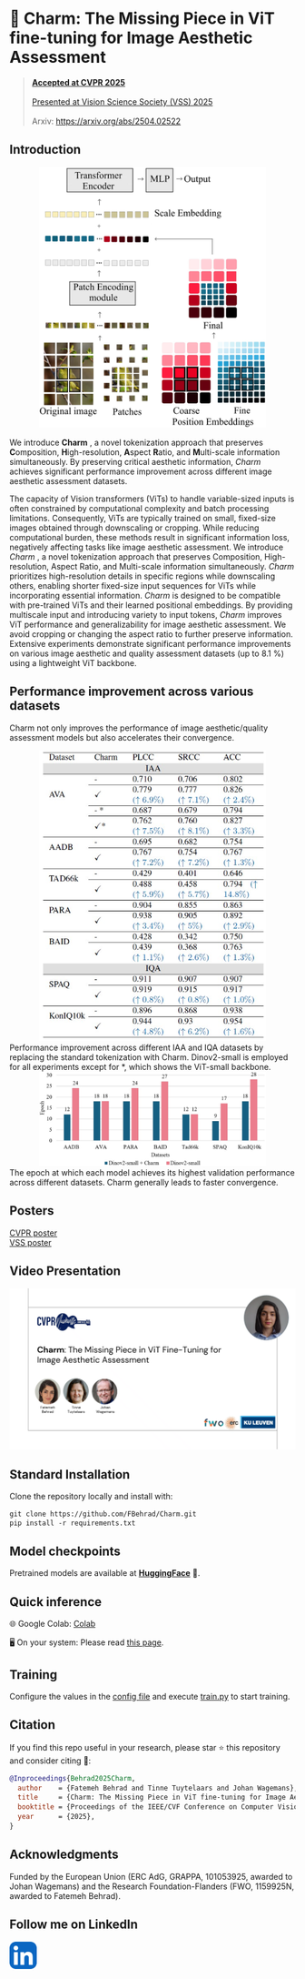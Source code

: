# 💫 Charm: The Missing Piece in ViT fine-tuning for Image Aesthetic Assessment

> [**Accepted at CVPR 2025**](https://cvpr.thecvf.com/virtual/2025/poster/34423)<br><br>
> [Presented at Vision Science Society (VSS) 2025](https://www.visionsciences.org/presentation/?id=1825)<br><br>
> Arxiv: https://arxiv.org/abs/2504.02522

## Introduction
<div align="center">
<a href="https://github.com/FBehrad/Charm">
    <img src="https://github.com/FBehrad/Charm/blob/main/Figures/MainFigure.jpg?raw=true" alt="Overall framework" width="400"/>
</a>
</div>

We introduce **Charm** , a novel tokenization approach that preserves **C**omposition, **H**igh-resolution,
**A**spect **R**atio, and **M**ulti-scale information simultaneously. By preserving critical aesthetic information, <em> Charm </em> achieves significant performance improvement across different image aesthetic assessment datasets.

The capacity of Vision transformers (ViTs) to handle variable-sized inputs is often constrained by computational
complexity and batch processing limitations. Consequently, ViTs are typically trained on small, fixed-size images obtained through downscaling or cropping. While reducing
computational burden, these methods result in significant information loss, negatively affecting tasks like image aesthetic assessment. We introduce <em> Charm </em> , a novel tokenization approach that preserves Composition, High-resolution,
Aspect Ratio, and Multi-scale information simultaneously. <em> Charm </em>  prioritizes high-resolution details in specific regions
while downscaling others, enabling shorter fixed-size input sequences for ViTs while incorporating essential information. <em> Charm </em>  is designed to be compatible with pre-trained
ViTs and their learned positional embeddings. By providing multiscale input and introducing variety to input tokens,
<em> Charm </em>  improves ViT performance and generalizability for image aesthetic assessment. We avoid cropping or changing
the aspect ratio to further preserve information. Extensive experiments demonstrate significant performance improvements on various image aesthetic and quality assessment
datasets (up to 8.1 %) using a lightweight ViT backbone. 

## Performance improvement across various datasets
Charm not only improves the performance of image aesthetic/quality assessment models but also accelerates their convergence.
<div align="center">
<img src=Figures/table1.jpg width="400" />
</div>
Performance improvement across different IAA and
IQA datasets by replacing the standard tokenization with Charm.
Dinov2-small is employed for all experiments except for *, which
shows the ViT-small backbone.
<div align="center">
<img src=Figures/convergence.jpg width="400" />
</div>
The epoch at which each model achieves its highest
validation performance across different datasets. Charm generally
leads to faster convergence. 


## Posters
[CVPR poster](https://github.com/FBehrad/Charm/blob/main/posters/cvpr_poster_final.pdf) </br>
[VSS poster](https://github.com/FBehrad/Charm/blob/main/posters/vss_poster_final.pdf)

## Video Presentation 
<div align="center">
<a href="https://youtu.be/QnJTx13ARwE?si=RdoQlEl99etRnM1v">
    <img src="https://github.com/FBehrad/Charm/blob/main/Figures/image.png" alt="CVPR video presentation" width="600"/>
</a>
</div>

## Standard Installation

Clone the repository locally and install with:

```setup
git clone https://github.com/FBehrad/Charm.git
pip install -r requirements.txt
```

## Model checkpoints
Pretrained models are available at [**HuggingFace**](https://huggingface.co/FatemehBehrad/Charm) 🤗.


## Quick inference

:globe_with_meridians:	Google Colab: [Colab](charm.ipynb)

:desktop_computer: On your system: Please read [this page](ReadMe_Inference.md).


## Training 
Configure the values in the [config file](config.yaml) and execute [train.py](train.py) to start training.

## Citation
If you find this repo useful in your research, please star ⭐ this repository and consider citing 📝:

```bibtex
@Inproceedings{Behrad2025Charm,
  author    = {Fatemeh Behrad and Tinne Tuytelaars and Johan Wagemans},
  title     = {Charm: The Missing Piece in ViT fine-tuning for Image Aesthetic Assessment},
  booktitle = {Proceedings of the IEEE/CVF Conference on Computer Vision and Pattern Recognition (CVPR)},
  year      = {2025},
}
```

## Acknowledgments
Funded by the European Union (ERC AdG, GRAPPA, 101053925, awarded to Johan Wagemans) and 
the Research Foundation-Flanders (FWO, 1159925N, awarded to Fatemeh Behrad).

## Follow me on LinkedIn
<a href="https://www.linkedin.com/in/fatemehbehrad/"><img src="https://raw.githubusercontent.com/tandpfun/skill-icons/65dea6c4eaca7da319e552c09f4cf5a9a8dab2c8/icons/LinkedIn.svg" alt="My LinkedIn" width="48"></a>


